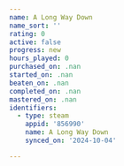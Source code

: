```yaml
---
name: A Long Way Down
name_sort: ''
rating: 0
active: false
progress: new
hours_played: 0
purchased_on: .nan
started_on: .nan
beaten_on: .nan
completed_on: .nan
mastered_on: .nan
identifiers:
  - type: steam
    appid: '856990'
    name: A Long Way Down
    synced_on: '2024-10-04'

---
```

